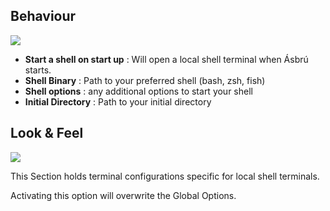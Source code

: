 ## Behaviour

![](images/shell1.png)

- **Start a shell on start up** : Will open a local shell terminal when Ásbrú
  starts.
- **Shell Binary** : Path to your preferred shell (bash, zsh, fish)
- **Shell options** : any additional options to start your shell
- **Initial Directory** : Path to your initial directory

## Look & Feel

![](images/shell2.png)

This Section holds terminal configurations specific for local shell terminals.

Activating this option will overwrite the Global Options.
